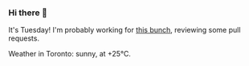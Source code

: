### Hi there :wave:

It's Tuesday! I'm probably working for [this bunch](https://github.com/kohofinancial), reviewing some pull requests.

Weather in Toronto: sunny, at +25°C.
